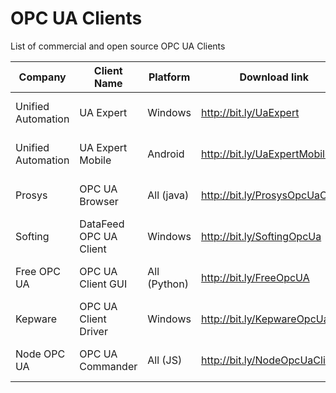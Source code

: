# OPC UA Clients
List of commercial and open source OPC UA Clients

| Company                | Client Name            | Platform     |  Download link                  | Last version         |
|------------------------|------------------------|--------------|---------------------------------|----------------------|
| Unified Automation     | UA Expert              | Windows      | http://bit.ly/UaExpert          | 1.6.0  (2021-11-17)  |
| Unified Automation     | UA Expert Mobile       | Android      | http://bit.ly/UaExpertMobile    | 1.1.0  (2015-12-14)  |
| Prosys                 | OPC UA Browser         | All (java)   | http://bit.ly/ProsysOpcUaClient | 4.0.6  (2020-11-13)  |
| Softing                | DataFeed OPC UA Client | Windows      | http://bit.ly/SoftingOpcUa      | 2.20.0  (2018-07-31) |
| Free OPC UA            | OPC UA Client GUI      | All (Python) | http://bit.ly/FreeOpcUA         | 0.8.0  (2018-06-20)  |
| Kepware                | OPC UA Client Driver   | Windows      | http://bit.ly/KepwareOpcUa      | ???                  |
| Node OPC UA            | OPC UA Commander       | All (JS)     | http://bit.ly/NodeOpcUaClient   | 0.12.1 (2021-04-11)  |
